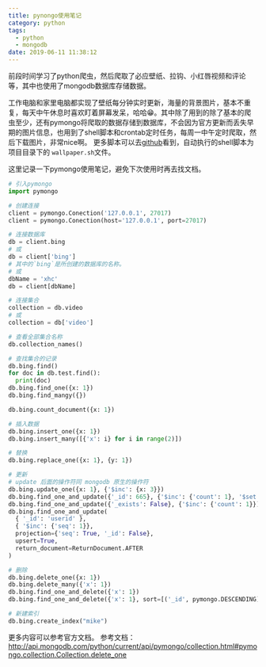 ```yaml
---
title: pynongo使用笔记
category: python
tags:
  - python
  - mongodb
date: 2019-06-11 11:38:12
---
```


前段时间学习了python爬虫，然后爬取了必应壁纸、拉钩、小红唇视频和评论等，其中也使用了mongodb数据库存储数据。

工作电脑和家里电脑都实现了壁纸每分钟实时更新，海量的背景图片，基本不重复，每天中午休息时喜欢盯着屏幕发呆，哈哈😁。其中除了用到的除了基本的爬虫至少，还有pymongo将爬取的数据存储到数据库，不会因为官方更新而丢失早期的图片信息，也用到了shell脚本和crontab定时任务，每周一中午定时爬取，然后下载图片，非常nice啊。
更多脚本可以去[github](https://github.com/mhy-web/python_demo)看到，自动执行的shell脚本为项目目录下的 `wallpaper.sh`文件。

这里记录一下pymongo使用笔记，避免下次使用时再去找文档。
```py
# 引入pymongo
import pymongo

# 创建连接
client = pymongo.Conection('127.0.0.1', 27017)
client = pymongo.Conection(host='127.0.0.1', port=27017)

# 连接数据库
db = client.bing
# 或
db = client['bing']
# 其中的`bing`是所创建的数据库的名称。
# 或
dbName = 'xhc'
db = client[dbName]

# 连接集合
collection = db.video
# 或
collection = db['video']

# 查看全部集合名称
db.collection_names()

# 查找集合的记录
db.bing.find()
for doc in db.test.find():
  print(doc)
db.bing.find_one({x: 1})
db.bing.find_mangy({})

db.bing.count_document({x: 1})

# 插入数据
db.bing.insert_one({x: 1})
db.bing.insert_many([{'x': i} for i in range(2)])

# 替换
db.bing.replace_one({x: 1}, {y: 1})

# 更新
# update 后面的操作符同 mongodb 原生的操作符
db.bing.update_one({x: 1}, {'$inc': {x: 3}})
db.bing.find_one_and_update({'_id': 665}, {'$inc': {'count': 1}, '$set': {'done': True}})
db.bing.find_one_and_update({'_exists': False}, {'$inc': {'count': 1}})
db.bing.find_one_and_update(
  { '_id': 'userid' },
  { '$inc': {'seq': 1}},
  projection={'seq': True, '_id': False},
  upsert=True,
  return_document=ReturnDocument.AFTER
)

# 删除
db.bing.delete_one({x: 1})
db.bing.delete_many({'x': 1})
db.bing.find_one_and_delete({'x': 1})
db.bing.find_one_and_delete({'x': 1}, sort=[('_id', pymongo.DESCENDING)])

# 新建索引
db.bing.create_index("mike")
```
更多内容可以参考官方文档。
参考文档： http://api.mongodb.com/python/current/api/pymongo/collection.html#pymongo.collection.Collection.delete_one

